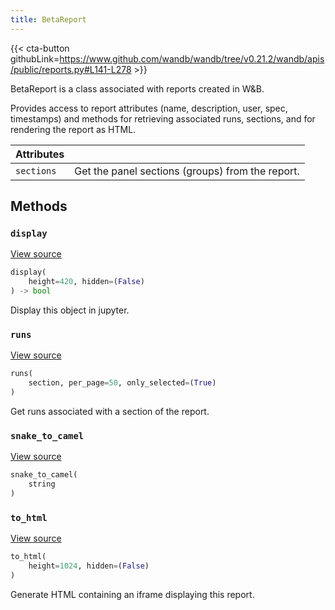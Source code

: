 ```yaml
---
title: BetaReport
---
```


{{< cta-button githubLink=https://www.github.com/wandb/wandb/tree/v0.21.2/wandb/apis/public/reports.py#L141-L278 >}}

BetaReport is a class associated with reports created in W&B.

Provides access to report attributes (name, description, user, spec,
timestamps) and methods for retrieving associated runs,
sections, and for rendering the report as HTML.

| Attributes |  |
| :--- | :--- |
|  `sections` |  Get the panel sections (groups) from the report. |

## Methods

### `display`

[View source](https://www.github.com/wandb/wandb/tree/v0.21.2/wandb/apis/attrs.py#L16-L36)

```python
display(
    height=420, hidden=(False)
) -> bool
```

Display this object in jupyter.

### `runs`

[View source](https://www.github.com/wandb/wandb/tree/v0.21.2/wandb/apis/public/reports.py#L183-L205)

```python
runs(
    section, per_page=50, only_selected=(True)
)
```

Get runs associated with a section of the report.

### `snake_to_camel`

[View source](https://www.github.com/wandb/wandb/tree/v0.21.2/wandb/apis/attrs.py#L12-L14)

```python
snake_to_camel(
    string
)
```

### `to_html`

[View source](https://www.github.com/wandb/wandb/tree/v0.21.2/wandb/apis/public/reports.py#L264-L275)

```python
to_html(
    height=1024, hidden=(False)
)
```

Generate HTML containing an iframe displaying this report.
